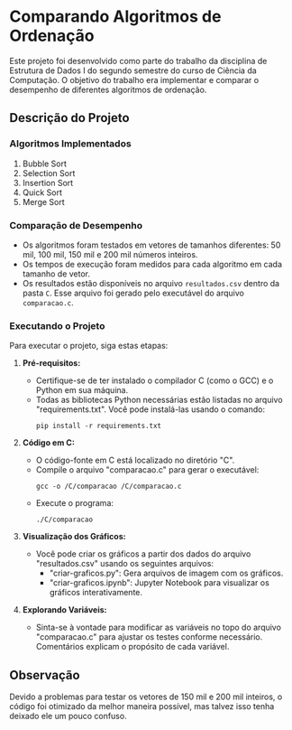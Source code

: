 # Comparando Algoritmos de Ordenação

Este projeto foi desenvolvido como parte do trabalho da disciplina de Estrutura de Dados I do segundo semestre do curso de Ciência da Computação. O objetivo do trabalho era implementar e comparar o desempenho de diferentes algoritmos de ordenação.

## Descrição do Projeto

### Algoritmos Implementados
1. Bubble Sort
2. Selection Sort
3. Insertion Sort
4. Quick Sort
5. Merge Sort

### Comparação de Desempenho

- Os algoritmos foram testados em vetores de tamanhos diferentes: 50 mil, 100 mil, 150 mil e 200 mil números inteiros.
- Os tempos de execução foram medidos para cada algoritmo em cada tamanho de vetor.
- Os resultados estão disponíveis no arquivo `resultados.csv` dentro da pasta `C`. Esse arquivo foi gerado pelo executável do arquivo `comparacao.c`.

### Executando o Projeto

Para executar o projeto, siga estas etapas:

1. **Pré-requisitos:**
   - Certifique-se de ter instalado o compilador C (como o GCC) e o Python em sua máquina.
   - Todas as bibliotecas Python necessárias estão listadas no arquivo "requirements.txt". Você pode instalá-las usando o comando:
     ```
     pip install -r requirements.txt
     ```

2. **Código em C:**
   - O código-fonte em C está localizado no diretório "C".
   - Compile o arquivo "comparacao.c" para gerar o executável:
     ```
     gcc -o /C/comparacao /C/comparacao.c
     ```
   - Execute o programa:
     ```
     ./C/comparacao
     ```

3. **Visualização dos Gráficos:**
   - Você pode criar os gráficos a partir dos dados do arquivo "resultados.csv" usando os seguintes arquivos:
     - "criar-graficos.py": Gera arquivos de imagem com os gráficos.
     - "criar-graficos.ipynb": Jupyter Notebook para visualizar os gráficos interativamente.

4. **Explorando Variáveis:**
   - Sinta-se à vontade para modificar as variáveis no topo do arquivo "comparacao.c" para ajustar os testes conforme necessário. Comentários explicam o propósito de cada variável.

## Observação
Devido a problemas para testar os vetores de 150 mil e 200 mil inteiros, o código foi otimizado da melhor maneira possível, mas talvez isso tenha deixado ele um pouco confuso.
